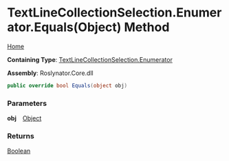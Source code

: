 # TextLineCollectionSelection\.Enumerator\.Equals\(Object\) Method

[Home](../../../../../README.md)

**Containing Type**: [TextLineCollectionSelection.Enumerator](../README.md)

**Assembly**: Roslynator\.Core\.dll

```csharp
public override bool Equals(object obj)
```

### Parameters

**obj** &ensp; [Object](https://docs.microsoft.com/en-us/dotnet/api/system.object)

### Returns

[Boolean](https://docs.microsoft.com/en-us/dotnet/api/system.boolean)

